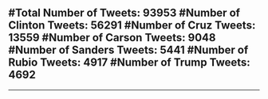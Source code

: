 #Total Number of Tweets: 93953 
#Number of Clinton Tweets: 56291
#Number of Cruz Tweets: 13559
#Number of Carson Tweets: 9048
#Number of Sanders Tweets: 5441
#Number of Rubio Tweets: 4917
#Number of Trump Tweets: 4692
---
---
